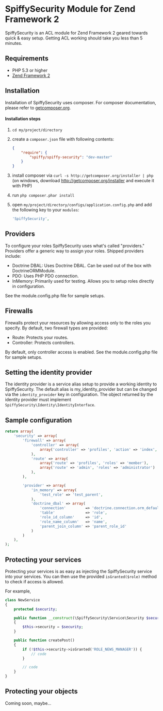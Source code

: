 # SpiffySecurity Module for Zend Framework 2

SpiffySecurity is an ACL module for Zend Framework 2 geared towards quick & easy setup. Getting ACL
working should take you less than 5 minutes.

## Requirements
 - PHP 5.3 or higher
 - [Zend Framework 2](http://www.github.com/zendframework/zf2)

## Installation

Installation of SpiffySecurity uses composer. For composer documentation, please refer to
[getcomposer.org](http://getcomposer.org/).

#### Installation steps

  1. `cd my/project/directory`
  2. create a `composer.json` file with following contents:

     ```json
     {
         "require": {
             "spiffy/spiffy-security": "dev-master"
         }
     }
     ```
  3. install composer via `curl -s http://getcomposer.org/installer | php` (on windows, download
     http://getcomposer.org/installer and execute it with PHP)
  4. run `php composer.phar install`
  5. open `my/project/directory/configs/application.config.php` and add the following key to your `modules`:

     ```php
     'SpiffySecurity',
     ```

## Providers

To configure your roles SpiffySecurity uses what's called "providers." Providers offer a generic way
to assign your roles. Shipped providers include:

  - Doctrine DBAL: Uses Doctrine DBAL. Can be used out of the box with DoctrineORMModule.
  - PDO: Uses PHP PDO connection.
  - InMemory: Primarily used for testing. Allows you to setup roles directly in configuration.

See the module.config.php file for sample setups.

## Firewalls

Firewalls protect your resources by allowing access only to the roles you specify. By default, two
firewall types are provided:

  - Route: Protects your routes.
  - Controller: Protects controllers.

By default, only controller access is enabled. See the module.config.php file for sample setups.

## Setting the identity provider

The identity provider is a service alias setup to provide a working identity to SpiffySecurity. The default alias is
my_identity_provider but can be changed via the `identity_provider` key in configuration. The object returned by
the identity provider must implement `SpiffySecurity\Identity\IdentityInterface`.

## Sample configuration

```php
return array(
    'security' => array(
        'firewall' => array(
            'controller' => array(
                array('controller' => 'profiles', 'action' => 'index', 'roles' => 'member')
            ),
            'route' => array(
                array('route' => 'profiles', 'roles' => 'member'),
                array('route' => 'admin', 'roles' => 'administrator')
            ),
        ),

        'provider' => array(
            'in_memory' => array(
                'test_role' => 'test_parent',
            ),
            'doctrine_dbal' => array(
                'connection'         => 'doctrine.connection.orm_default',
                'table'              => 'role',
                'role_id_column'     => 'id',
                'role_name_column'   => 'name',
                'parent_join_column' => 'parent_role_id'
            )
        )
    ),
);
```

## Protecting your services

Protecting your services is as easy as injecting the SpiffySecurity service into your services. You can then use
the provided `isGranted($role)` method to check if access is allowed.

For example,

```php
class NewService
{
    protected $security;

    public function __construct(\SpiffySecurity\Service\Security $security)
    {
        $this->security = $security;
    }

    public function createPost()
    {
        if (!$this->security->isGranted('ROLE_NEWS_MANAGER')) {
            // code
        }

        // code
    }
}
```

## Protecting your objects

Coming soon, maybe...